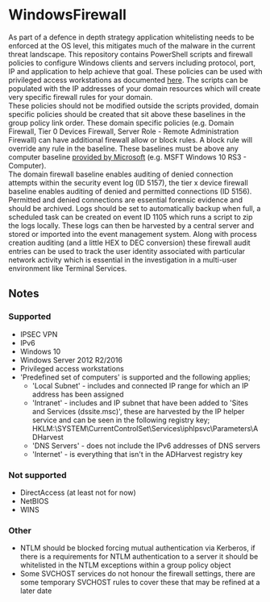 # WindowsFirewall
As part of a defence in depth strategy application whitelisting needs to be enforced at the OS level, this mitigates much of the malware in the current threat landscape. This repository contains PowerShell scripts and firewall policies to configure Windows clients and servers including protocol, port, IP and application to help achieve that goal. These policies can be used with privileged access workstations as documented [here](https://docs.microsoft.com/en-gb/windows-server/identity/securing-privileged-access/privileged-access-workstations).
The scripts can be populated with the IP addresses of your domain resources which will create very specific firewall rules for your domain.  
These policies should not be modified outside the scripts provided, domain specific policies should be created that sit above these baselines in the group policy link order. These domain specific policies (e.g. Domain Firewall, Tier 0 Devices Firewall, Server Role - Remote Administration Firewall) can have additional firewall allow or block rules. A block rule will override any rule in the baseline.
These baselines must be above any computer baseline [provided by Microsoft](https://docs.microsoft.com/en-gb/windows/security/threat-protection/windows-security-baselines) (e.g. MSFT Windows 10 RS3 - Computer).  
The domain firewall baseline enables auditing of denied connection attempts within the security event log (ID 5157), the tier x device firewall baseline enables auditing of denied and permitted connections (ID 5156). Permitted and denied connections are essential forensic evidence and should be archived. Logs should be set to automatically backup when full, a scheduled task can be created on event ID 1105 which runs a script to zip the logs locally. These logs can then be harvested by a central server and stored or imported into the event management system. Along with process creation auditing (and a little HEX to DEC conversion) these firewall audit entries can be used to track the user identity associated with particular network activity which is essential in the investigation in a multi-user environment like Terminal Services.

## Notes
### Supported  
 - IPSEC VPN  
 - IPv6  
 - Windows 10  
 - Windows Server 2012 R2/2016  
 - Privileged access workstations  
 - 'Predefined set of computers' is supported and the following applies;  
   - 'Local Subnet' - includes and connected IP range for which an IP address has been assigned  
   - 'Intranet' - includes and IP subnet that have been added to 'Sites and Services (dssite.msc)', these are harvested by the IP helper service and can be seen in the following registry key;  
                  HKLM:\SYSTEM\CurrentControlSet\Services\iphlpsvc\Parameters\ADHarvest  
   - 'DNS Servers' - does not include the IPv6 addresses of DNS servers  
   - 'Internet' - is everything that isn't in the ADHarvest registry key  
### Not supported
 - DirectAccess (at least not for now)
 - NetBIOS  
 - WINS  
### Other
 - NTLM should be blocked forcing mutual authentication via Kerberos, if there is a requirements for NTLM authentication to a server it should be whitelisted in the NTLM exceptions within a group policy object  
 - Some SVCHOST services do not honour the firewall settings, there are some temporary SVCHOST rules to cover these that may be refined at a later date  

